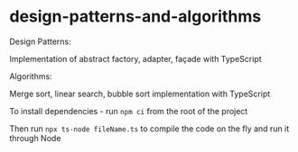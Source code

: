 # design-patterns-and-algorithms

Design Patterns:

Implementation of abstract factory, adapter, façade with TypeScript

Algorithms:

Merge sort, linear search, bubble sort implementation with TypeScript

To install dependencies - run `npm ci` from the root of the project

Then run `npx ts-node fileName.ts` to compile the code on the fly and run it through Node

